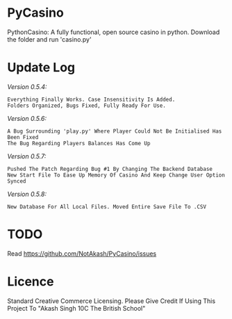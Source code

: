 # PyCasino
PythonCasino: A fully functional, open source casino in python.
Download the folder and run 'casino.py' 


# Update Log

*Version 0.5.4:*

	Everything Finally Works. Case Insensitivity Is Added.
	Folders Organized, Bugs Fixed, Fully Ready For Use.
	
*Version 0.5.6:*

	A Bug Surrounding 'play.py' Where Player Could Not Be Initialised Has Been Fixed
	The Bug Regarding Players Balances Has Come Up

*Version 0.5.7:*

    Pushed The Patch Regarding Bug #1 By Changing The Backend Database
    New Start File To Ease Up Memory Of Casino And Keep Change User Option Synced

*Version 0.5.8:*

    New Database For All Local Files. Moved Entire Save File To .CSV
   
 
# TODO

Read https://github.com/NotAkash/PyCasino/issues

# Licence

Standard Creative Commerce Licensing. Please Give Credit If Using This Project To "Akash Singh 10C The British School"
